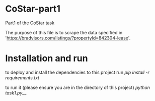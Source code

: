 # CoStar-part1
Part1 of the CoStar task

The purpose of this file is to scrape the data specified in 'https://bradvisors.com/listings/?propertyId=842304-lease'.

# Installation and run
to deploy and install the dependencies to this project run
_pip install -r requirements.txt_

to run it (please ensure you are in the directory of this project)
_python task1.py___
